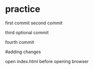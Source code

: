 # practice
first commit
second commit

third optional commit

fourth commit

#adding changes

open index.html before opening browser
